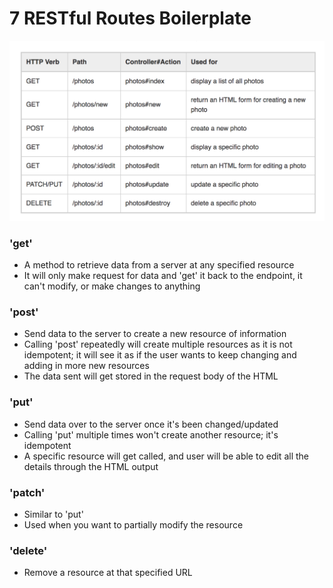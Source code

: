# 7 RESTful Routes Boilerplate
![table](images/7restful.png)

### 'get'
* A method to retrieve data from a server at any specified resource
* It will only make request for data and 'get' it back to the endpoint, it can't modify, or make changes to anything

### 'post'
* Send data to the server to create a new resource of information
* Calling 'post' repeatedly will create multiple resources as it is not idempotent; it will see it as if the user wants to keep changing and adding in more new resources
* The data sent will get stored in the request body of the HTML

### 'put'
* Send data over to the server once it's been changed/updated
* Calling 'put' multiple times won't create another resource; it's idempotent
* A specific resource will get called, and user will be able to edit all the details through the HTML output

### 'patch'
* Similar to 'put'
* Used when you want to partially modify the resource

### 'delete'
* Remove a resource at that specified URL
